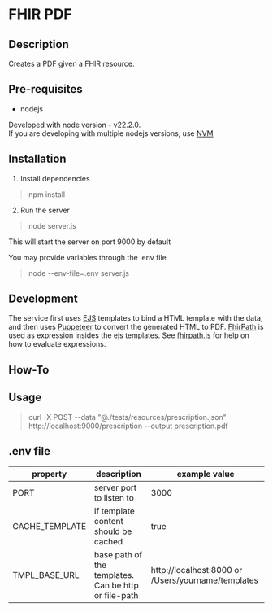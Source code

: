 FHIR PDF
==========================

Description
-----------
Creates a PDF given a FHIR resource.

Pre-requisites
------------
- nodejs 

Developed with node version - v22.2.0.  
If you are developing with multiple nodejs versions, use [NVM](https://github.com/nvm-sh/nvm)

Installation
------------
1. Install dependencies
> npm install

2. Run the server
> node server.js

This will start the server on port 9000 by default

You may provide variables through the .env file
> node  --env-file=.env server.js

Development
------------
The service first uses [EJS](https://ejs.co/#features) templates to bind a HTML template with the data, and then uses [Puppeteer](https://pptr.dev/) to convert the generated HTML to PDF. 
[FhirPath](https://www.hl7.org/fhirpath/) is used as expression insides the ejs templates. See [fhirpath.js](https://github.com/HL7/fhirpath.js) for help on how to evaluate expressions.  

How-To
----------


Usage
------------
> curl -X POST --data "@./tests/resources/prescription.json" http://localhost:9000/prescription --output prescription.pdf


.env file
------------

| property   | description   | example value   |
| ------------ | ------------ | ------------ |
| PORT  | server port to listen to  | 3000   |
| CACHE_TEMPLATE  | if template content should be cached   | true  |
| TMPL_BASE_URL   | base path of the templates. Can be http or file-path  | http://localhost:8000 or /Users/yourname/templates |
